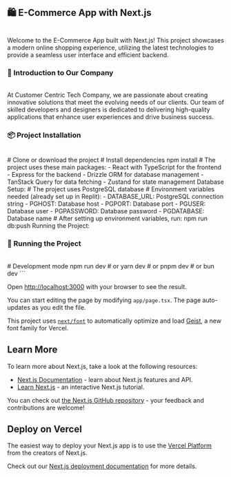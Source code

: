 <h2>🛍️ E-Commerce App with Next.js</h2><br/>
Welcome to the E-Commerce App built with Next.js! This project showcases a modern online shopping experience, utilizing the latest technologies to provide a seamless user interface and efficient backend.

<h3>🌟 Introduction to Our Company</h3><br/>
At Customer Centric Tech Company, we are passionate about creating innovative solutions that meet the evolving needs of our clients. Our team of skilled developers and designers is dedicated to delivering high-quality applications that enhance user experiences and drive business success.

<h3>📦 Project Installation</h3><br/>
# Clone or download the project
# Install dependencies
npm install
# The project uses these main packages:
- React with TypeScript for the frontend
- Express for the backend
- Drizzle ORM for database management
- TanStack Query for data fetching
- Zustand for state management
  Database Setup:
# The project uses PostgreSQL database
# Environment variables needed (already set up in Replit):
- DATABASE_URL: PostgreSQL connection string
- PGHOST: Database host
- PGPORT: Database port
- PGUSER: Database user
- PGPASSWORD: Database password
- PGDATABASE: Database name
# After setting up environment variables, run:
npm run db:push
Running the Project:

<h3>🚀 Running the Project</h3><br/>
# Development mode
npm run dev
# or
yarn dev
# or
pnpm dev
# or
bun dev
```

Open [http://localhost:3000](http://localhost:3000) with your browser to see the result.

You can start editing the page by modifying `app/page.tsx`. The page auto-updates as you edit the file.

This project uses [`next/font`](https://nextjs.org/docs/app/building-your-application/optimizing/fonts) to automatically optimize and load [Geist](https://vercel.com/font), a new font family for Vercel.

## Learn More

To learn more about Next.js, take a look at the following resources:

- [Next.js Documentation](https://nextjs.org/docs) - learn about Next.js features and API.
- [Learn Next.js](https://nextjs.org/learn) - an interactive Next.js tutorial.

You can check out [the Next.js GitHub repository](https://github.com/vercel/next.js) - your feedback and contributions are welcome!

## Deploy on Vercel

The easiest way to deploy your Next.js app is to use the [Vercel Platform](https://vercel.com/new?utm_medium=default-template&filter=next.js&utm_source=create-next-app&utm_campaign=create-next-app-readme) from the creators of Next.js.

Check out our [Next.js deployment documentation](https://nextjs.org/docs/app/building-your-application/deploying) for more details.
